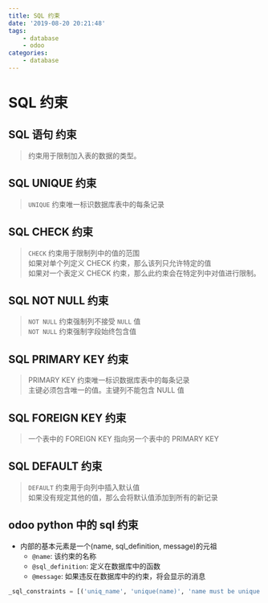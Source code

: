 ```yaml
---
title: SQL 约束
date: '2019-08-20 20:21:48'
tags:
    - database
    - odoo
categories:
    - database
---
```


# SQL 约束

## SQL 语句 约束

> 约束用于限制加入表的数据的类型。

## SQL UNIQUE 约束

> `UNIQUE` 约束唯一标识数据库表中的每条记录

## SQL CHECK 约束

> `CHECK` 约束用于限制列中的值的范围  
> 如果对单个列定义 CHECK 约束，那么该列只允许特定的值  
> 如果对一个表定义 CHECK 约束，那么此约束会在特定列中对值进行限制。

## SQL NOT NULL 约束

> `NOT NULL` 约束强制列不接受 `NULL` 值  
> `NOT NULL` 约束强制字段始终包含值

## SQL PRIMARY KEY 约束

> PRIMARY KEY 约束唯一标识数据库表中的每条记录  
> 主键必须包含唯一的值。主键列不能包含 NULL 值  

## SQL FOREIGN KEY 约束

> 一个表中的 FOREIGN KEY 指向另一个表中的 PRIMARY KEY  

## SQL DEFAULT 约束

> `DEFAULT` 约束用于向列中插入默认值  
> 如果没有规定其他的值，那么会将默认值添加到所有的新记录

## odoo python 中的 sql 约束

- 内部的基本元素是一个(name, sql_definition, message)的元祖
  - `@name`: 该约束的名称
  - `@sql_definition`: 定义在数据库中的函数
  - `@message`: 如果违反在数据库中的约束，将会显示的消息

```python
_sql_constraints = [('uniq_name', 'unique(name)', 'name must be unique !')]
```
